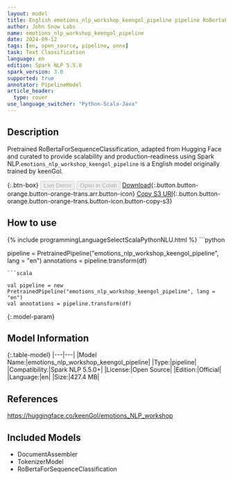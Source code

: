 ```yaml
---
layout: model
title: English emotions_nlp_workshop_keengol_pipeline pipeline RoBertaForSequenceClassification from keenGol
author: John Snow Labs
name: emotions_nlp_workshop_keengol_pipeline
date: 2024-09-12
tags: [en, open_source, pipeline, onnx]
task: Text Classification
language: en
edition: Spark NLP 5.5.0
spark_version: 3.0
supported: true
annotator: PipelineModel
article_header:
  type: cover
use_language_switcher: "Python-Scala-Java"
---
```


## Description

Pretrained RoBertaForSequenceClassification, adapted from Hugging Face and curated to provide scalability and production-readiness using Spark NLP.`emotions_nlp_workshop_keengol_pipeline` is a English model originally trained by keenGol.

{:.btn-box}
<button class="button button-orange" disabled>Live Demo</button>
<button class="button button-orange" disabled>Open in Colab</button>
[Download](https://s3.amazonaws.com/auxdata.johnsnowlabs.com/public/models/emotions_nlp_workshop_keengol_pipeline_en_5.5.0_3.0_1726108131082.zip){:.button.button-orange.button-orange-trans.arr.button-icon}
[Copy S3 URI](s3://auxdata.johnsnowlabs.com/public/models/emotions_nlp_workshop_keengol_pipeline_en_5.5.0_3.0_1726108131082.zip){:.button.button-orange.button-orange-trans.button-icon.button-copy-s3}

## How to use



<div class="tabs-box" markdown="1">
{% include programmingLanguageSelectScalaPythonNLU.html %}
```python

pipeline = PretrainedPipeline("emotions_nlp_workshop_keengol_pipeline", lang = "en")
annotations =  pipeline.transform(df)   

```
```scala

val pipeline = new PretrainedPipeline("emotions_nlp_workshop_keengol_pipeline", lang = "en")
val annotations = pipeline.transform(df)

```
</div>

{:.model-param}
## Model Information

{:.table-model}
|---|---|
|Model Name:|emotions_nlp_workshop_keengol_pipeline|
|Type:|pipeline|
|Compatibility:|Spark NLP 5.5.0+|
|License:|Open Source|
|Edition:|Official|
|Language:|en|
|Size:|427.4 MB|

## References

https://huggingface.co/keenGol/emotions_NLP_workshop

## Included Models

- DocumentAssembler
- TokenizerModel
- RoBertaForSequenceClassification